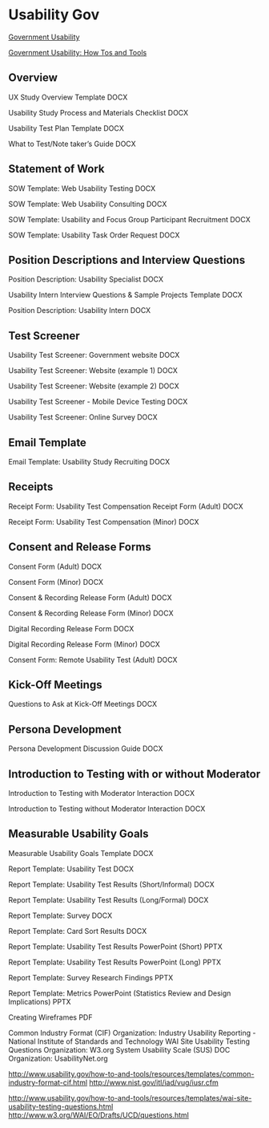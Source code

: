 # Usability Gov

[Government Usability](http://www.usability.gov)

[Government Usability: How Tos and Tools](http://www.usability.gov/how-to-and-tools/methods/index.html)

## Overview 

UX Study Overview Template DOCX

Usability Study Process and Materials Checklist DOCX

Usability Test Plan Template DOCX

What to Test/Note taker’s Guide DOCX

## Statement of Work

SOW Template: Web Usability Testing DOCX

SOW Template: Web Usability Consulting DOCX

SOW Template: Usability and Focus Group Participant Recruitment DOCX

SOW Template: Usability Task Order Request DOCX

## Position Descriptions and Interview Questions

Position Description: Usability Specialist DOCX

Usability Intern Interview Questions & Sample Projects Template DOCX

Position Description: Usability Intern DOCX

## Test Screener

Usability Test Screener: Government website DOCX

Usability Test Screener: Website (example 1) DOCX

Usability Test Screener: Website (example 2) DOCX

Usability Test Screener - Mobile Device Testing DOCX

Usability Test Screener: Online Survey DOCX

## Email Template

Email Template: Usability Study Recruiting DOCX

## Receipts
Receipt Form: Usability Test Compensation Receipt Form (Adult) DOCX

Receipt Form: Usability Test Compensation (Minor) DOCX

## Consent and Release Forms

Consent Form (Adult) DOCX

Consent Form (Minor) DOCX

Consent & Recording Release Form (Adult) DOCX

Consent & Recording Release Form (Minor) DOCX

Digital Recording Release Form DOCX

Digital Recording Release Form (Minor) DOCX

Consent Form: Remote Usability Test (Adult) DOCX

## Kick-Off Meetings

Questions to Ask at Kick-Off Meetings DOCX

## Persona Development 

Persona Development Discussion Guide DOCX

## Introduction to Testing with or without Moderator

Introduction to Testing with Moderator Interaction DOCX

Introduction to Testing without Moderator Interaction DOCX

## Measurable Usability Goals

Measurable Usability Goals Template DOCX







Report Template: Usability Test DOCX

Report Template: Usability Test Results (Short/Informal) DOCX

Report Template: Usability Test Results (Long/Formal) DOCX

Report Template: Survey DOCX

Report Template: Card Sort Results DOCX

Report Template: Usability Test Results PowerPoint (Short) PPTX

Report Template: Usability Test Results PowerPoint (Long) PPTX

Report Template: Survey Research Findings PPTX

Report Template: Metrics PowerPoint (Statistics Review and Design Implications) PPTX

Creating Wireframes PDF

Common Industry Format (CIF)
Organization: Industry Usability Reporting - National Institute of Standards and Technology
WAI Site Usability Testing Questions
Organization: W3.org
System Usability Scale (SUS)
DOC
Organization: UsabilityNet.org

http://www.usability.gov/how-to-and-tools/resources/templates/common-industry-format-cif.html
http://www.nist.gov/itl/iad/vug/iusr.cfm

http://www.usability.gov/how-to-and-tools/resources/templates/wai-site-usability-testing-questions.html
http://www.w3.org/WAI/EO/Drafts/UCD/questions.html

